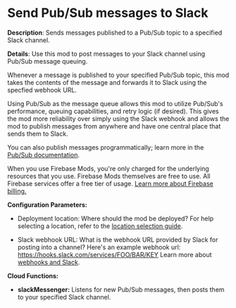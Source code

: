 # Send Pub/Sub messages to Slack

**Description**: Sends messages published to a Pub/Sub topic to a specified Slack channel.



**Details**: Use this mod to post messages to your Slack channel using Pub/Sub message queuing.

Whenever a message is published to your specified Pub/Sub topic, this mod takes the contents of the message and forwards it to Slack using the specfied webhook URL.

Using Pub/Sub as the message queue allows this mod to utilize Pub/Sub's performance, queuing capabilities, and retry logic (if desired). This gives the mod more reliability over simply using the Slack webhook and allows the mod to publish messages from anywhere and have one central place that sends them to Slack.

You can also publish messages programmatically; learn more in the [Pub/Sub documentation](https://cloud.google.com/pubsub/docs/publisher).

When you use Firebase Mods, you're only charged for the underlying resources that you use. Firebase Mods themselves are free to use. All Firebase services offer a free tier of usage. [Learn more about Firebase billing.](https://firebase.google.com/pricing)




**Configuration Parameters:**

* Deployment location: Where should the mod be deployed? For help selecting a location, refer to the [location selection guide](https://firebase.google.com/docs/functions/locations).

* Slack webhook URL: What is the webhook URL provided by Slack for posting into a channel?
Here's an example webhook url: https://hooks.slack.com/services/FOO/BAR/KEY
Learn more about [webhooks and Slack](https://api.slack.com/incoming-webhooks).



**Cloud Functions:**

* **slackMessenger:** Listens for new Pub/Sub messages, then posts them to your specified Slack channel.
